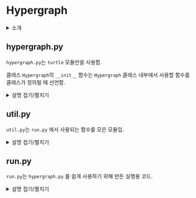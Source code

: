 # Hypergraph

<details>
<summary>소개</summary>

## 1. Who
부산동성고등학교 1학년 6반 김준형이 만듦.

## 2. When
개발 기간 `2022-10-10 ~ 2022-10-11` 약 3시간 소요함.

## 3. Where
**`지속 가능한 발전`** 이라는 주제에 어울리게 [Github](https://namu.wiki/w/GitHub)에 코드를 올려 누구나 자유롭게 접근하고, 기능을 추가하거나 바꿀 수 있게 함.

## 4. What
`Hypergraph`.
정보 시간에 배운 [Turtle](https://docs.python.org/ko/3/library/turtle.html) 모듈을 활용해 좌표평면을 그리고, 직접 함수를 작성하여 좌표평면에 그리는 프로그램을 작성함.

## 5. How
정보 시간에 배운 [Python](https://www.python.org)과 [Turtle](https://docs.python.org/ko/3/library/turtle.html)을 활용하여 만듦.
Hypergraph는 Class를 이용하여 만들었고, 내부에 `_move` 함수나 `drawX` 등의 함수를 작성하여 처리함.

## 6. Why
수학시간에 배운 이차함수를 [Turtle](https://docs.python.org/ko/3/library/turtle.html)에서 구현 해 보는것을 목적으로 만들었음.
예전에 스크래치로 비슷한 것을 만들어 봤는데 괜찮지 않은 결과물이 나와서 신경쓰였음.


# 설명
파일은 `hypergraph.py`와 `run.py`로 총 두가지 파일로 쓰여져 있음.

`hypergraph.py`는 좌표평면과 함수 그리기를 위한 코드를 모았고, 그 모아진 코드를 사용자가 이용하기 쉽게 기능을 추가한 것이 `run.py`임.
</details>

## hypergraph.py
`hypergraph.py`는 `turtle` 모듈만을 사용함.

클래스 `Hypergraph`의 `__init__` 함수는 `Hypergraph` 클래스 내부에서 사용할 함수를 클래스가 정의될 때 선언함.

<details>
<summary>설명 접기/펼치기</summary>

### \_\_init\_\_ 함수
**`self.function`** 은 클래스가 인자로 받은 함수를 함수 내에서 사용하기 위해서 설정함.

**`self.step`** 은 함수에 x값을 넣어서 y값을 구하고, 이 좌표를 모두 모아서 그리면 너무 느려지기 때문에, `step`의 배수를 x값에 넣는다는 뜻임.

**`self.width`** 와 **`self.height`** 는 `turtle` 창의 크기를 정함.
창 크기 이상의 좌표평면을 그리면, 시간이 오래걸리고 비효율적이기 때문임.

**`xMax`** 와 **`yMax`** 는 x, y 범위의 최댓값이고,
**`xMin`** 과 **`yMin`** 은 x, y 범위의 최솟값임.

**`self.xList`** 는 x의 범위 내에서 step의 배수를 만족하는 모든 x값의 집합임. 이 집합의 값으로 y값을 구해 좌표를 정함.

### _screenSetup 함수
`Turtle` 창의 크기를 정하고, screen을 돌려줌.

### _turtleSetup 함수
그래프를 그릴 `Turtle` 을 불러오고,
커서를 숨기고, 속도를 최댓값으로 설정 한 후 `turtle`을 돌려줌.

### _move 함수
선을 그리지 않고 (`penup`) x, y 좌표로 이동 한 후에 펜을 내림 (`pendown`)

### originMark 함수
원점에 `O`를 표기함.

### drawX 함수
X축을 그림.

### drawY 함수
Y축을 그림.

### contourX 함수
(0, 0)으로 이동 후, grad를 기준으로 눈금을 X축에 새김

### contourY 함수
(0, 0)으로 이동 후, grad를 기준으로 눈금을 Y축에 새김

### _BetterRange 함수
`start`에서 `stop`까지 `step` 만큼의 리스트를 줌. \
`range`함수는 30에서 -30까지의 리스트가 작동하지 않음.

### _drawFunc 함수
입력 받았던 함수 식을 토대로 x 정의역의 수를 함수에 넣어서 `turtle`을 이동시킴.

### Graph 함수
`_drawFunc`을 멈추지 않고 이어서 그림.
</details>

## util.py
`util.py`는 `run.py` 에서 사용되는 함수를 모은 모듈임.

<details>
<summary>설명 접기/펼치기</summary>

### logo 변수
HYPERGRAPH 글자를 ASCII 아트로 나타낸 것.

### logo_c 변수
HYPERGRAPH 글자를 ASCII 아트로 나타낸 것. \
`rich`에서 사용하기 위해 수정됨.

### pip_install 함수
없는 모듈을 다운 받는다. 리스트로 넣을 시 여러 모듈을 한꺼번에 받는다. \
`rich` 모듈을 사용하기 위해 만듦.

### makeTable 함수
설정을 보여주는 Table을 리턴한다. \
`rich` 모듈을 사용하여 만듦.
</details>

## run.py
`run.py`는 `hypergraph.py` 를 쉽게 사용하기 위해 만든 실행용 코드.

<details>
<summary>설명 접기/펼치기</summary>

</details>